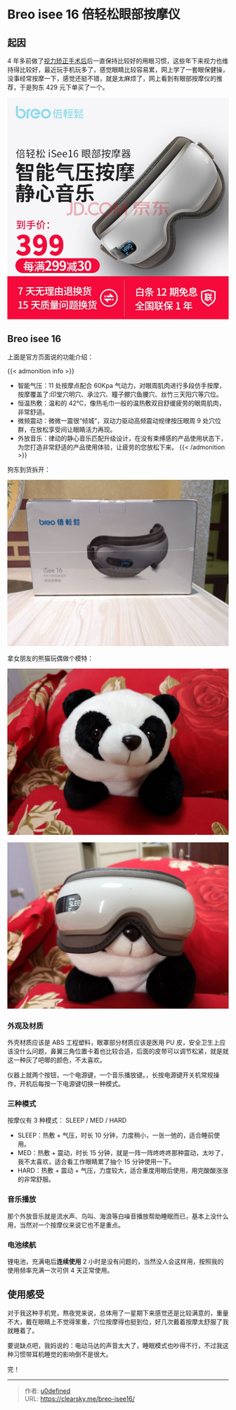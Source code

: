 # Breo isee 16 倍轻松眼部按摩仪


## 起因

4 年多前做了[视力矫正手术后](https://clearsky.me/lasik/)后一直保持比较好的用眼习惯，这些年下来视力也维持得比较好，最近玩手机玩多了，感觉眼睛比较容易累，网上学了一套眼保健操，没事经常按摩一下，感觉还挺不错，就是太麻烦了，网上看到有眼部按摩仪的推荐，于是狗东 429 元下单买了一个。

![京东 isee16](isee16-jd.jpg '京东 isee16')

## Breo isee 16

上面是官方页面说的功能介绍：

{{< admonition info >}}

-   智能气压：11 处按摩点配合 60Kpa 气动力，对眼周肌肉进行多段仿手按摩，按摩覆盖了:印堂穴明穴、承泣穴、瞳子髎穴鱼腰穴、丝竹三天阳穴等穴位。
-   恒温热敷：温和的 42℃，像热毛巾一般的温热敷双目舒缓疲劳的眼周肌肉，非常舒适。
-   微频震动：微微一震很“倾城”，双动力驱动高频震动规律按压眼周 9 处穴位群，在放松享受间让眼睛活力再现。
-   外放音乐：律动的静心音乐匹配升级设计，在没有束缚感的产品使用状态下，为您打造非常舒适的产品使用体验，让疲劳的您放松下来。
    {{< /admonition >}}

狗东到货拆开：

![到货包装](isee16.jpg '到货包装')

拿女朋友的熊猫玩偶做个模特：

![熊猫](panda.jpg '熊猫')

![熊猫和 isee 16](isee16-panda.jpg '熊猫和 isee 16')

### 外观及材质

外壳材质应该是 ABS 工程塑料，眼罩部分材质应该是医用 PU 皮，安全卫生上应该没什么问题，鼻翼三角位置卡着也比较合适，后面的皮带可以调节松紧，就是就这一种灰了吧唧的颜色，不太喜欢。

仪器上就两个按钮，一个电源键，一个音乐播放键。，长按电源键开关机常规操作，开机后每按一下电源键切换一种模式。

### 三种模式

按摩仪有 3 种模式： SLEEP / MED / HARD

-   SLEEP：热敷 + 气压，时长 10 分钟，力度稍小，一张一弛的，适合睡前使用。
-   MED：热敷 + 震动，时长 15 分钟，就是一阵一阵咚咚咚那种震动，太吵了，我不太喜欢，适合看工作眼睛累了抽个 15 分钟使用一下。
-   HARD：热敷 + 震动 + 气压，力度较大，适合重度用眼后使用，用完酸酸涨涨的非常舒服。

### 音乐播放

那个外放音乐就是流水声、鸟叫、海浪等白噪音播放帮助睡眠而已，基本上没什么用，当然对一个按摩仪来说它也不是重点。

### 电池续航

锂电池，充满电后**连续使用** 2 小时是没有问题的，当然没人会这样用，按照我的使用频率充满一次可供 4 天正常使用。

## 使用感受

对于我这种手机党，熬夜党来说，总体用了一星期下来感觉还是比较满意的，重量不大，戴在眼睛上不觉得笨重，穴位按摩得也挺到位，好几次戴着按摩太舒服了我就睡着了。

要说缺点吧，我妈说的：电动马达的声音太大了，睡眠模式也吵得不行，不过我这种习惯带耳机睡觉的影响倒不是很大。

完！


---

> 作者: [u0defined](http://clearsky.me/)  
> URL: https://clearsky.me/breo-isee16/  

